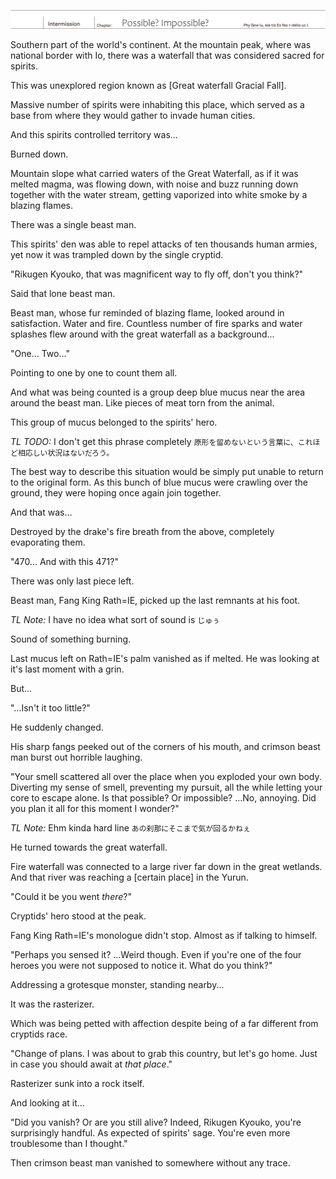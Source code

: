 ![Cover](./midashi04.jpg)

Southern part of the world's continent.
At the mountain peak, where was national border with Io, there was a waterfall that was considered sacred for spirits.

This was unexplored region known as [Great waterfall Gracial Fall].

Massive number of spirits were inhabiting this place,
which served as a base from where they would gather to invade human cities.

And this spirits controlled territory was...

Burned down.

Mountain slope what carried waters of the Great Waterfall, as if it was melted magma, was flowing down,
with noise and buzz running down together with the water stream,
getting vaporized into white smoke by a blazing flames.

There was a single beast man.

This spirits' den was able to repel attacks of ten thousands human armies, yet now it was trampled down by the single cryptid.

"Rikugen Kyouko, that was magnificent way to <span title="jp. 弾けとんだ seems to be 弾け飛んだ but not sure of exact meaning">fly off</span>, don't you think?"

Said that lone beast man.

Beast man, whose fur reminded of blazing flame, looked around in satisfaction.
Water and fire.
Countless number of fire sparks and water splashes flew around with the great waterfall as a background...

"One... Two..."

Pointing to one by one to count them all.

And what was being counted is a group deep blue mucus near the area around the beast man.
Like pieces of meat torn from the animal.

This group of mucus belonged to the spirits' hero.

_TL TODO:_ I don't get this phrase completely `原形を留めないという言葉に、これほど相応しい状況はないだろう。`

The best way to describe this situation would be simply put unable to return to the original form.
As this bunch of blue mucus were crawling over the ground, they were hoping once again join together.

And that was...

Destroyed by the drake's fire breath from the above, completely evaporating them.

"470... And with this 471?"

There was only last piece left.

Beast man, Fang King Rath=IE, picked up the last remnants at his foot.

_TL Note:_ I have no idea what sort of sound is `じゅぅ`

Sound of something burning.

Last mucus left on Rath=IE's palm vanished as if melted.
He was looking at it's last moment with a grin.

But...

"...Isn't it too little?"

He suddenly changed.

His sharp fangs peeked out of the corners of his mouth, and crimson beast man burst out horrible laughing.

"Your smell scattered all over the place when you exploded your own body.
Diverting my sense of smell, preventing my pursuit, all the while letting your core to escape alone.
Is that possible? Or impossible?
...No, annoying.
Did you plan it all for this moment I wonder?"

_TL Note:_ Ehm kinda hard line `あの刹那にそこまで気が回るかねぇ`

He turned towards the great waterfall.

Fire waterfall was connected to a large river far down in the great wetlands.
And that river was reaching a [certain place] in the Yurun.

"Could it be you went _there_?"

Cryptids' hero stood at the peak.

Fang King Rath=IE's monologue didn't stop.
Almost as if talking to himself.

"Perhaps you sensed it?
...Weird though.
Even if you're one of the four heroes you were not supposed to notice it.
What do you think?"

Addressing a grotesque monster, standing nearby...

It was the rasterizer.

Which was being petted with affection despite being of a far different from cryptids race.

"Change of plans.
I was about to grab this country, but let's go home.
Just in case you should await at _that place_."

Rasterizer sunk into a rock itself.

And looking at it...

"Did you vanish? Or are you still alive?
Indeed, Rikugen Kyouko, you're surprisingly handful.
As expected of spirits' sage.
You're even more troublesome than I thought."

Then crimson beast man vanished to somewhere without any trace.

